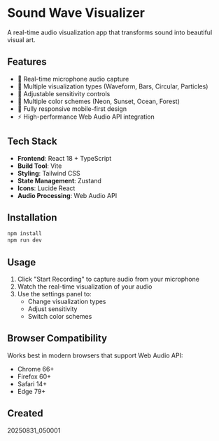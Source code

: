 # Sound Wave Visualizer

A real-time audio visualization app that transforms sound into beautiful visual art.

## Features

- 🎤 Real-time microphone audio capture
- 🎨 Multiple visualization types (Waveform, Bars, Circular, Particles)
- 🎯 Adjustable sensitivity controls
- 🌈 Multiple color schemes (Neon, Sunset, Ocean, Forest)
- 📱 Fully responsive mobile-first design
- ⚡ High-performance Web Audio API integration

## Tech Stack

- **Frontend**: React 18 + TypeScript
- **Build Tool**: Vite
- **Styling**: Tailwind CSS
- **State Management**: Zustand
- **Icons**: Lucide React
- **Audio Processing**: Web Audio API

## Installation

```bash
npm install
npm run dev
```

## Usage

1. Click "Start Recording" to capture audio from your microphone
2. Watch the real-time visualization of your audio
3. Use the settings panel to:
   - Change visualization types
   - Adjust sensitivity
   - Switch color schemes

## Browser Compatibility

Works best in modern browsers that support Web Audio API:
- Chrome 66+
- Firefox 60+
- Safari 14+
- Edge 79+

## Created

20250831_050001